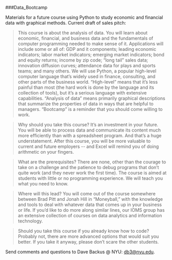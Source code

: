 ###Data_Bootcamp

Materials for a future course using Python to study economic and financial data with graphical methods. Current draft of sales pitch:

>This course is about the analysis of data.  You will learn about economic, financial, and business data and the fundamentals of computer programming needed to make sense of it.  Applications will include some or all of:  GDP and it components; leading economic indicators; labor market indicators; emerging market indicators; bond and equity returns; income by zip code; “long tail” sales data; innovation diffusion curves; attendance data for plays and sports teams; and many others.  We will use Python, a popular high-level computer language that’s widely used in finance, consulting, and other parts of the business world.  “High-level” means that it’s less painful than most (the hard work is done by the language and its collection of tools), but it’s a serious language with extensive capabilities.  “Analysis of data” means primarily graphical descriptions that summarize the properties of data in ways that are helpful to managers.  “Bootcamp” is a reminder that you should come willing to work. 

>Why should you take this course?  It’s an investment in your future.  You will be able to process data and communicate its content much more efficiently than with a spreadsheet program.  And that’s a huge understatement.  After this course, you will be more valuable to current and future employers -- and Excel will remind you of doing arithmetic on your fingers.  

>What are the prerequisites?  There are none, other than the courage to take on a challenge and the patience to debug programs that don’t quite work (and they never work the first time).  The course is aimed at students with little or no programming experience.  We will teach you what you need to know.  

>Where will this lead?  You will come out of the course somewhere between Brad Pitt and Jonah Hill in “Moneyball,” with the knowledge and tools to deal with whatever data that comes up in your business or life.  If you’d like to do more along similar lines, our IOMS group has an extensive collection of courses on data analytics and information technology.  

>Should you take this course if you already know how to code?  Probably not, there are more advanced options that would suit you better.  If you take it anyway, please don’t scare the other students.  

Send comments and questions to Dave Backus @ NYU:  db3@nyu.edu. 

